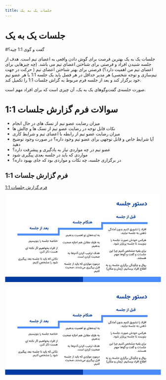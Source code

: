 ```yaml
---
title: جلسات یک به یک
---
```

# جلسات یک به یک

<p>
#گفت و گوی 1:1 چیه؟

جلسات یک به یک بهترین فرصت برای گوش دادن واقعی به اعضای تیم است. هدف از جلسه شنیدن افراد و فرصتی برای شناختن اعضای تیم می باشد. (چه چیزهایی برای اعضای تیم من اهمیت دارد؟)
فرصتی برای بهتر شناختن اعضای تیم ( حرکت در جهت تیم‌سازی و توجه شخصی)
هر مدیر حداقل در هر فصل باید یک جلسه 1:1 با هر عضو تیم خود برگزار کند و بعد از جلسه فرم مربوط به گزاش جلسات 1:1 را تکمیل کند.

صورت جلسه‌ی گفت‌وگو‌های یک به یک، آن چیزی است که برای افراد مهم است. 


</p>

# سوالات فرم گزارش جلسات 1:1
<p>

* میزان رضایت عضو تیم از تسک های در حال انجام 
* نکات قابل توجه در رضایت عضو تیم از تسک ها و چالش ها
* میزان رضایت عضو تیم از رابطه با اعضای تیم و شرایط کاری
* آیا شرایط خاص و قابل توجهی برای عضو تیم وجود داره؟ در صورت وجود توضیح دهید
* عضو تیم در چه مواردی نیاز به یادگیری و پیشرفت دارد؟
* مواردی که باید در جلسه بعدی پیگیری شود
* در برگزاری جلسه، چه نکات و مواردی بود که جای بهبود داره؟

</p>


## فرم گزارش جلسات 1:1

<p>

  [فرم گزارش جلسات 1:1](https://survey.porsline.ir/s/wW348Huw)
  
</p>

![alt text](/static/img/Soft%20Skill%20Development%20-%201By1%20-%20Slide%2016.jpg "Meeting Order")

![alt text](/static/img/Soft%20Skill%20Development%20-%201By1%20-%20Slide%2016.jpg "Meeting Titles")